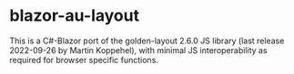 # blazor-au-layout
This is a C#-Blazor port of the golden-layout 2.6.0 JS library (last release 2022-09-26 by Martin Koppehel), with minimal JS interoperability as required for browser specific functions.
